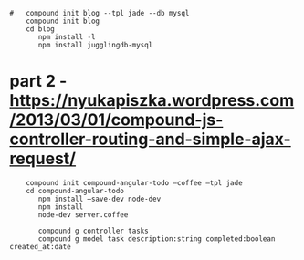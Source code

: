 ```
#   compound init blog --tpl jade --db mysql
    compound init blog
    cd blog
       npm install -l
       npm install jugglingdb-mysql 

```

# part 2 - https://nyukapiszka.wordpress.com/2013/03/01/compound-js-controller-routing-and-simple-ajax-request/
```
    compound init compound-angular-todo —coffee —tpl jade
    cd compound-angular-todo
       npm install —save-dev node-dev
       npm install
       node-dev server.coffee

       compound g controller tasks
       compound g model task description:string completed:boolean created_at:date
 ```
